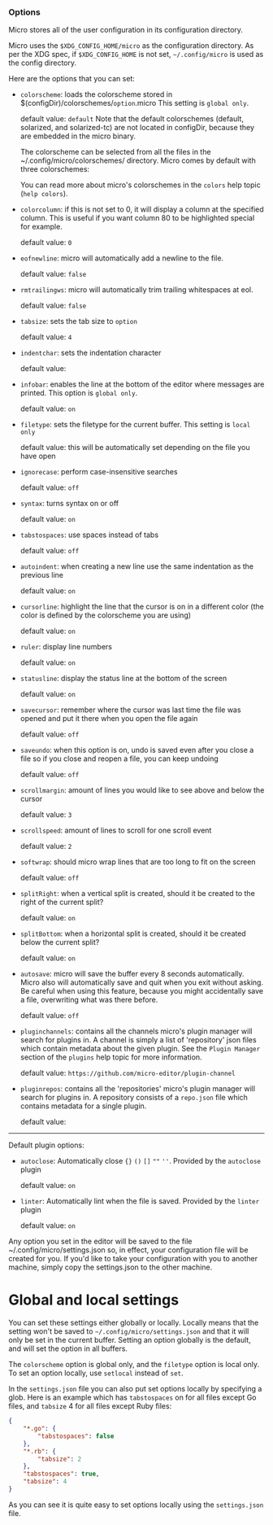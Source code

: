 ### Options

Micro stores all of the user configuration in its configuration directory.

Micro uses the `$XDG_CONFIG_HOME/micro` as the configuration directory. As per
the XDG spec, if `$XDG_CONFIG_HOME` is not set, `~/.config/micro` is used as 
the config directory.

Here are the options that you can set:

* `colorscheme`: loads the colorscheme stored in 
   $(configDir)/colorschemes/`option`.micro
   This setting is `global only`.

	default value: `default`
	Note that the default colorschemes (default, solarized, and solarized-tc)
	are not located in configDir, because they are embedded in the micro binary.

	The colorscheme can be selected from all the files in the 
	~/.config/micro/colorschemes/ directory. Micro comes by default with three
	colorschemes:

    You can read more about micro's colorschemes in the `colors` help topic
    (`help colors`).

* `colorcolumn`: if this is not set to 0, it will display a column at the specified
   column. This is useful if you want column 80 to be highlighted special for example.

	default value: `0`

* `eofnewline`: micro will automatically add a newline to the file.

	default value: `false`

* `rmtrailingws`: micro will automatically trim trailing whitespaces at eol.

	default value: `false`

* `tabsize`: sets the tab size to `option`

	default value: `4`

* `indentchar`: sets the indentation character

	default value: ` `

* `infobar`: enables the line at the bottom of the editor where messages are printed.
   This option is `global only`.

	default value: `on`

* `filetype`: sets the filetype for the current buffer. This setting is `local only`

    default value: this will be automatically set depending on the file you have open

* `ignorecase`: perform case-insensitive searches

	default value: `off`

* `syntax`: turns syntax on or off

	default value: `on`

* `tabstospaces`: use spaces instead of tabs

	default value: `off`

* `autoindent`: when creating a new line use the same indentation as the 
   previous line

	default value: `on`

* `cursorline`: highlight the line that the cursor is on in a different color
   (the color is defined by the colorscheme you are using)

	default value: `on`

* `ruler`: display line numbers

	default value: `on`

* `statusline`: display the status line at the bottom of the screen

	default value: `on`

* `savecursor`: remember where the cursor was last time the file was opened and
   put it there when you open the file again

	default value: `off`

* `saveundo`: when this option is on, undo is saved even after you close a file
   so if you close and reopen a file, you can keep undoing

	default value: `off`

* `scrollmargin`: amount of lines you would like to see above and below the cursor

	default value: `3`

* `scrollspeed`: amount of lines to scroll for one scroll event

	default value: `2`

* `softwrap`: should micro wrap lines that are too long to fit on the screen

    default value: `off`

* `splitRight`: when a vertical split is created, should it be created to the right of
   the current split?

    default value: `on`

* `splitBottom`: when a horizontal split is created, should it be created below the
   current split?

    default value: `on`

* `autosave`: micro will save the buffer every 8 seconds automatically.
   Micro also will automatically save and quit when you exit without asking.
   Be careful when using this feature, because you might accidentally save a file,
   overwriting what was there before.

	default value: `off`

* `pluginchannels`: contains all the channels micro's plugin manager will search
   for plugins in. A channel is simply a list of 'repository' json files which contain
   metadata about the given plugin. See the `Plugin Manager` section of the `plugins` help topic
   for more information.

    default value: `https://github.com/micro-editor/plugin-channel`

* `pluginrepos`: contains all the 'repositories' micro's plugin manager will search for
   plugins in. A repository consists of a `repo.json` file which contains metadata for a
   single plugin.

    default value: ` `

---

Default plugin options:

* `autoclose`: Automatically close `{}` `()` `[]` `""` `''`. Provided by the `autoclose` plugin

	default value: `on`

* `linter`: Automatically lint when the file is saved. Provided by the `linter` plugin

	default value: `on`

Any option you set in the editor will be saved to the file 
~/.config/micro/settings.json so, in effect, your configuration file will be 
created for you. If you'd like to take your configuration with you to another
machine, simply copy the settings.json to the other machine.

# Global and local settings

You can set these settings either globally or locally. Locally means that the setting
won't be saved to `~/.config/micro/settings.json` and that it will only be set in
the current buffer. Setting an option globally is the default, and will set the option
in all buffers.

The `colorscheme` option is global only, and the `filetype` option is local only. To
set an option locally, use `setlocal` instead of `set`.

In the `settings.json` file you can also put set options locally by specifying a glob.
Here is an example which has `tabstospaces` on for all files except Go files, and
`tabsize` 4 for all files except Ruby files:

```json
{
    "*.go": {
        "tabstospaces": false
    },
    "*.rb": {
        "tabsize": 2
    },
    "tabstospaces": true,
    "tabsize": 4
}
```

As you can see it is quite easy to set options locally using the `settings.json` file.
